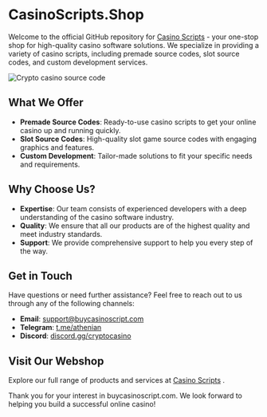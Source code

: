 
# CasinoScripts.Shop

Welcome to the official GitHub repository for [Casino Scripts](https://buycasinoscript.com/) - your one-stop shop for high-quality casino software solutions. We specialize in providing a variety of casino scripts, including premade source codes, slot source codes, and custom development services.

![Crypto casino source code](https://github.com/user-attachments/assets/7f772abc-dcf3-46a7-a467-74b7126404ab)

## What We Offer

- **Premade Source Codes**: Ready-to-use casino scripts to get your online casino up and running quickly.
- **Slot Source Codes**: High-quality slot game source codes with engaging graphics and features.
- **Custom Development**: Tailor-made solutions to fit your specific needs and requirements.

## Why Choose Us?

- **Expertise**: Our team consists of experienced developers with a deep understanding of the casino software industry.
- **Quality**: We ensure that all our products are of the highest quality and meet industry standards.
- **Support**: We provide comprehensive support to help you every step of the way.

## Get in Touch

Have questions or need further assistance? Feel free to reach out to us through any of the following channels:

- **Email**: [support@buycasinoscript.com](mailto:support@buycasinoscript.com)
- **Telegram**: [t.me/athenian](https://t.me/athenian)
- **Discord**: [discord.gg/cryptocasino](https://discord.gg/cryptocasino)

## Visit Our Webshop

Explore our full range of products and services at [Casino Scripts](https://buycasinoscript.com/) .

Thank you for your interest in buycasinoscript.com. We look forward to helping you build a successful online casino!
